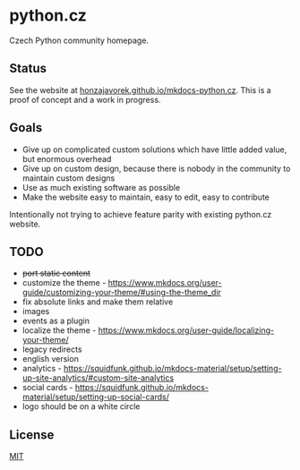# python.cz

Czech Python community homepage.

## Status

See the website at [honzajavorek.github.io/mkdocs-python.cz](https://honzajavorek.github.io/mkdocs-python.cz/).
This is a proof of concept and a work in progress.

## Goals

-   Give up on complicated custom solutions which have little added value, but enormous overhead
-   Give up on custom design, because there is nobody in the community to maintain custom designs
-   Use as much existing software as possible
-   Make the website easy to maintain, easy to edit, easy to contribute

Intentionally not trying to achieve feature parity with existing python.cz website.

## TODO

-   ~~port static content~~
-   customize the theme - https://www.mkdocs.org/user-guide/customizing-your-theme/#using-the-theme_dir
-   fix absolute links and make them relative
-   images
-   events as a plugin
-   localize the theme - https://www.mkdocs.org/user-guide/localizing-your-theme/
-   legacy redirects
-   english version
-   analytics - https://squidfunk.github.io/mkdocs-material/setup/setting-up-site-analytics/#custom-site-analytics
-   social cards - https://squidfunk.github.io/mkdocs-material/setup/setting-up-social-cards/
-   logo should be on a white circle

## License

[MIT](LICENSE)
